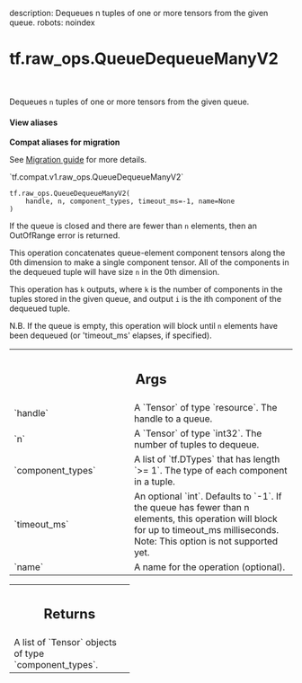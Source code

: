 description: Dequeues n tuples of one or more tensors from the given queue.
robots: noindex

# tf.raw_ops.QueueDequeueManyV2

<!-- Insert buttons and diff -->

<table class="tfo-notebook-buttons tfo-api nocontent" align="left">

</table>



Dequeues `n` tuples of one or more tensors from the given queue.


<section class="expandable">
  <h4 class="showalways">View aliases</h4>
  <p>
<b>Compat aliases for migration</b>
<p>See
<a href="https://www.tensorflow.org/guide/migrate">Migration guide</a> for
more details.</p>
<p>`tf.compat.v1.raw_ops.QueueDequeueManyV2`</p>
</p>
</section>

<pre class="devsite-click-to-copy prettyprint lang-py tfo-signature-link">
<code>tf.raw_ops.QueueDequeueManyV2(
    handle, n, component_types, timeout_ms=-1, name=None
)
</code></pre>



<!-- Placeholder for "Used in" -->

If the queue is closed and there are fewer than `n` elements, then an
OutOfRange error is returned.

This operation concatenates queue-element component tensors along the
0th dimension to make a single component tensor.  All of the components
in the dequeued tuple will have size `n` in the 0th dimension.

This operation has `k` outputs, where `k` is the number of components in
the tuples stored in the given queue, and output `i` is the ith
component of the dequeued tuple.

N.B. If the queue is empty, this operation will block until `n` elements
have been dequeued (or 'timeout_ms' elapses, if specified).

<!-- Tabular view -->
 <table class="responsive fixed orange">
<colgroup><col width="214px"><col></colgroup>
<tr><th colspan="2"><h2 class="add-link">Args</h2></th></tr>

<tr>
<td>
`handle`<a id="handle"></a>
</td>
<td>
A `Tensor` of type `resource`. The handle to a queue.
</td>
</tr><tr>
<td>
`n`<a id="n"></a>
</td>
<td>
A `Tensor` of type `int32`. The number of tuples to dequeue.
</td>
</tr><tr>
<td>
`component_types`<a id="component_types"></a>
</td>
<td>
A list of `tf.DTypes` that has length `>= 1`.
The type of each component in a tuple.
</td>
</tr><tr>
<td>
`timeout_ms`<a id="timeout_ms"></a>
</td>
<td>
An optional `int`. Defaults to `-1`.
If the queue has fewer than n elements, this operation
will block for up to timeout_ms milliseconds.
Note: This option is not supported yet.
</td>
</tr><tr>
<td>
`name`<a id="name"></a>
</td>
<td>
A name for the operation (optional).
</td>
</tr>
</table>



<!-- Tabular view -->
 <table class="responsive fixed orange">
<colgroup><col width="214px"><col></colgroup>
<tr><th colspan="2"><h2 class="add-link">Returns</h2></th></tr>
<tr class="alt">
<td colspan="2">
A list of `Tensor` objects of type `component_types`.
</td>
</tr>

</table>

